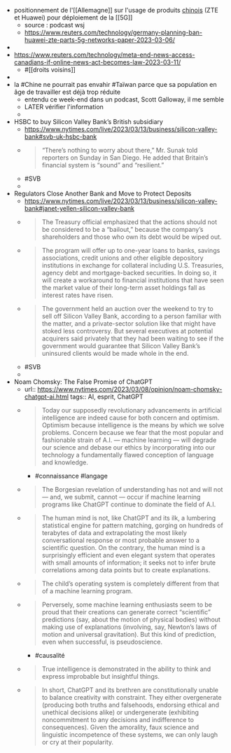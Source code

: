 - positionnement de l'[[Allemagne]] sur l'usage de produits [chinois]([[Chine]]) (ZTE et Huawei) pour déploiement de la [[5G]]
	- source : podcast wsj
	- https://www.reuters.com/technology/germany-planning-ban-huawei-zte-parts-5g-networks-paper-2023-03-06/
-
- https://www.reuters.com/technology/meta-end-news-access-canadians-if-online-news-act-becomes-law-2023-03-11/
	- #[[droits voisins]]
-
- la #Chine ne pourrait pas envahir #Taïwan parce que sa population en âge de travailler est déjà trop réduite
	- entendu ce week-end dans un podcast, Scott Galloway, il me semble
	- LATER vérifier l'information
	-
- HSBC to buy Silicon Valley Bank’s British subsidiary
	- https://www.nytimes.com/live/2023/03/13/business/silicon-valley-bank#svb-uk-hsbc-bank
	- > “There’s nothing to worry about there,” Mr. Sunak told reporters on 
	  Sunday in San Diego. He added that Britain’s financial system is “sound”
	   and “resilient.”
	- #SVB
	-
- Regulators Close Another Bank and Move to Protect Deposits
	- https://www.nytimes.com/live/2023/03/13/business/silicon-valley-bank#janet-yellen-silicon-valley-bank
	- > The Treasury official emphasized that the actions should not be 
	  considered to be a “bailout,” because the company’s shareholders and 
	  those who own its debt would be wiped out.
	- > The program will offer up to one-year loans to banks, savings associations, credit unions and other eligible depository institutions in exchange for collateral including U.S. Treasuries, agency debt and mortgage-backed securities. In doing so, it will create a workaround to financial institutions that have seen the market value of their long-term asset holdings fall as interest rates have risen.
	- > The government held an auction over the weekend to try to sell off Silicon Valley Bank, according to a person familiar with the matter, and a private-sector solution like that might have stoked less controversy. But several executives at potential acquirers said privately that they had been waiting to see if the government would guarantee that Silicon Valley Bank’s uninsured clients would be made whole in the end.
	- #SVB
	-
- Noam Chomsky: The False Promise of ChatGPT
	- url:: https://www.nytimes.com/2023/03/08/opinion/noam-chomsky-chatgpt-ai.html
	  tags:: AI, esprit, ChatGPT
	- > Today our supposedly revolutionary advancements in artificial intelligence are indeed cause for both concern and optimism. Optimism because intelligence is the means by which we solve problems. Concern because we fear that the most popular and fashionable strain of A.I. — machine learning — will degrade our science and debase our ethics by incorporating into our technology a fundamentally flawed conception of language and knowledge.
		- #connaissance #langage
	- > The Borgesian revelation of understanding has not and will not — and, we submit, cannot — occur if machine learning programs like ChatGPT continue to dominate the field of A.I.
	- > The human mind is not, like ChatGPT and its ilk, a lumbering statistical engine for pattern matching, gorging on hundreds of terabytes of data and extrapolating the most likely conversational response or most probable answer to a scientific question. On the contrary, the human mind is a surprisingly efficient and even elegant system that operates with small amounts of information; it seeks not to infer brute correlations among data points but to create explanations.
	- > The child’s operating system is completely different from that of a machine learning program.
	- > Perversely, some machine learning enthusiasts seem to be proud that their creations can generate correct “scientific” predictions (say, about the motion of physical bodies) without making use of explanations (involving, say, Newton’s laws of motion and universal gravitation). But this kind of prediction, even when successful, is pseudoscience.
		- #causalité
	- > True intelligence is demonstrated in the ability to think and express improbable but insightful things.
	- > In short, ChatGPT and its brethren are constitutionally unable to balance creativity with constraint. They either overgenerate (producing both truths and falsehoods, endorsing ethical and unethical decisions alike) or undergenerate (exhibiting noncommitment to any decisions and indifference to consequences). Given the amorality, faux science and linguistic incompetence of these systems, we can only laugh or cry at their popularity.